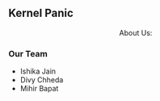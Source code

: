 ## Kernel Panic

<center>About Us:</center>

### Our Team
- Ishika Jain
- Divy Chheda
- Mihir Bapat

